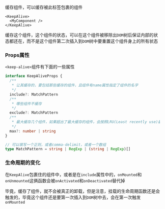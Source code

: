 缓存组件，可以缓存被此标签包裹的组件

```Vue
<KeepAlive>
  <MyComponent />
</KeepAlive>
```

缓存这个组件，这个组件的状态，可以在这个组件被移除出`DOM`树后保证内部的状态都还在，而不是这个组件第二次插入到`DOM`树中要重置这个组件身上的所有状态

### Props属性

`<keep-alive>`组件有下面的一些属性

```TypeScript
interface KeepAliveProps {
  /**
   * 让其缓存的，要包括那些缓存的组件，且组件有name属性指定了组件的名字
   */
  include?: MatchPattern
  /**
   * 哪些组件不缓存
   */
  exclude?: MatchPattern
  /**
   * 最大缓存几个组件，如果超出了最大缓存的组件，会按照LRU(Least recently use)最新最少使用的原则，将最近没有使用过的，没有再此插入到DOM树的组件移除缓存，给新的缓存腾位置
   */
  max?: number | string
}

// 可以填写一个正则，或者comma-delimit，或者一个数组
type MatchPattern = string | RegExp | (string | RegExp)[]
```

### 生命周期的变化

在`KeepAlive`包裹住的组件中，或者是在`include`属性中的，`onMounted`和`onUnmounted`这俩函数会被`onActivated`和`onDeactivated`替代掉

毕竟，缓存了组件，就不会被真正的卸载，但是注意，挂载的生命周期函数还是会触发的，毕竟这个组件还是要第一次插入到`DOM`树中去，会在第一次触发`onMounted`
